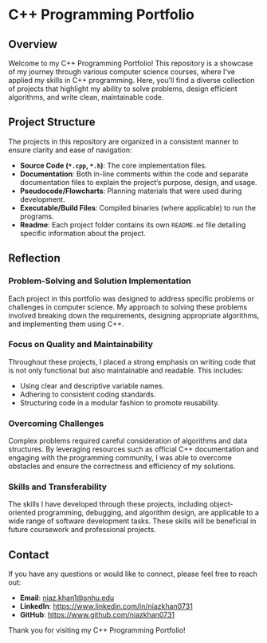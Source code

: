 # C++ Programming Portfolio

## Overview

Welcome to my C++ Programming Portfolio! This repository is a showcase of my journey through various computer science courses, where I've applied my skills in C++ programming. Here, you'll find a diverse collection of projects that highlight my ability to solve problems, design efficient algorithms, and write clean, maintainable code.

## Project Structure

The projects in this repository are organized in a consistent manner to ensure clarity and ease of navigation:

- **Source Code (`*.cpp`, `*.h`)**: The core implementation files.
- **Documentation**: Both in-line comments within the code and separate documentation files to explain the project’s purpose, design, and usage.
- **Pseudocode/Flowcharts**: Planning materials that were used during development.
- **Executable/Build Files**: Compiled binaries (where applicable) to run the programs.
- **Readme**: Each project folder contains its own `README.md` file detailing specific information about the project.

## Reflection

### Problem-Solving and Solution Implementation

Each project in this portfolio was designed to address specific problems or challenges in computer science. My approach to solving these problems involved breaking down the requirements, designing appropriate algorithms, and implementing them using C++.

### Focus on Quality and Maintainability

Throughout these projects, I placed a strong emphasis on writing code that is not only functional but also maintainable and readable. This includes:
- Using clear and descriptive variable names.
- Adhering to consistent coding standards.
- Structuring code in a modular fashion to promote reusability.

### Overcoming Challenges

Complex problems required careful consideration of algorithms and data structures. By leveraging resources such as official C++ documentation and engaging with the programming community, I was able to overcome obstacles and ensure the correctness and efficiency of my solutions.

### Skills and Transferability

The skills I have developed through these projects, including object-oriented programming, debugging, and algorithm design, are applicable to a wide range of software development tasks. These skills will be beneficial in future coursework and professional projects.

## Contact

If you have any questions or would like to connect, please feel free to reach out:

- **Email**: niaz.khan1@snhu.edu
- **LinkedIn**: https://www.linkedin.com/in/niazkhan0731
- **GitHub**: https://www.github.com/niazkhan0731

Thank you for visiting my C++ Programming Portfolio!
